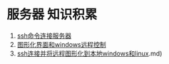 # 服务器 知识积累

1. [ssh命令连接服务器](ssh命令连接服务器.md)
2. [图形化界面和windows远程控制](图形化界面和windows远程控制.md)
3. [ssh连接并将远程图形化到本地windows和linux](ssh_q_X连接并将远程图形化到本地windows和linux.md).md)